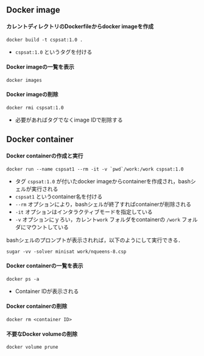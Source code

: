## Docker image

#### カレントディレクトリのDockerfileからdocker imageを作成

```
docker build -t cspsat:1.0 .
```

- `cspsat:1.0` というタグを付ける

#### Docker imageの一覧を表示

```
docker images
```

#### Docker imageの削除

```
docker rmi cspsat:1.0
```

- 必要があればタグでなくimage IDで削除する

## Docker container

#### Docker containerの作成と実行

```
docker run --name cspsat1 --rm -it -v `pwd`/work:/work cspsat:1.0
```

- タグ `cspsat:1.0` が付いたdocker imageからcontainerを作成され，bashシェルが実行される
- `cspsat1` というcontainer名を付ける
- `--rm`  オプションにより，bashシェルが終了すればcontainerが削除される
- `-it` オプションはインタラクティブモードを指定している
- `-v`  オプションにｙろい，カレント`work` フォルダをcontainerの `/work` フォルダにマウントしている

bashシェルのプロンプトが表示されれば，以下のようにして実行できる．

```
sugar -vv -solver minisat work/nqueens-8.csp
```

#### Docker containerの一覧を表示

```
docker ps -a
```

- Container IDが表示される

#### Docker containerの削除

```
docker rm <container ID>
```

#### 不要なDocker volumeの削除

```
docker volume prune
```

